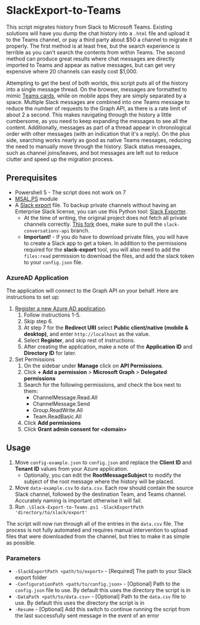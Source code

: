 # SlackExport-to-Teams

This script migrates history from Slack to Microsoft Teams. Existing solutions will have you dump the chat history into a `.html` file and upload it to the Teams channel, or pay a third party about $50 a channel to migrate it properly. The first method is at least free, but the search experience is terrible as you can't search the contents from within Teams. The second method can produce great results where chat messages are directly imported to Teams and appear as native messages, but can get very expensive where 20 channels can easily cost $1,000.

Attempting to get the best of both worlds, this script puts all of the history into a single message thread. On the browser, messages are formatted to mimic [Teams cards](https://docs.microsoft.com/en-us/microsoftteams/platform/task-modules-and-cards/cards/cards-format?tabs=adaptive-md%2Cconnector-html), while on mobile apps they are simply separated by a space. Multiple Slack messages are combined into one Teams message to reduce the number of requests to the Graph API, as there is a rate limit of about 2 a second. This makes navigating through the history a little cumbersome, as you need to keep expanding the messages to see all the content. Additionally, messages as part of a thread appear in chronological order with other messages (with an indication that it's a reply). On the plus side, searching works nearly as good as native Teams messages, reducing the need to manually move through the history. Slack status messages, such as channel joins/leaves, and bot messages are left out to reduce clutter and speed up the migration process.

## Prerequisites

* Powershell 5 - The script does not work on 7
* [MSAL.PS](https://github.com/AzureAD/MSAL.PS) module
* A [Slack export](https://slack.com/help/articles/201658943-Export-your-workspace-data) file. To backup private channels without having an Enterprise Slack license, you can use this Python tool: [Slack Exporter](https://github.com/zach-snell/slack-export).
  * At the time of writing, the original project does not fetch all private channels correctly. [This fork](https://github.com/ax42/slack-export/tree/slack-conversations-api) does, make sure to pull the `slack-conversations-api` branch.
  * **Important!** - If you do have to download private files, you will have to create a Slack app to get a token. In addition to the permissions required for the **slack-export** tool, you will also need to add the `files:read` permission to download the files, and add the slack token to your `config.json` file.

### AzureAD Application

The application will connect to the Graph API on your behalf. Here are instructions to set up:

1. [Register a new Azure AD application](https://docs.microsoft.com/en-us/azure/active-directory-b2c/tutorial-register-applications?tabs=app-reg-ga#register-a-web-application).
    1. Follow instructions 1-5.
    2. Skip step 6.
    3. At step 7 for the **Redirect URI** select **Public client/native (mobile & desktop)**, and enter `http://localhost` as the value.
    4. Select **Register**, and skip rest of instructions.
    5. After creating the application, make a note of the **Application ID** and **Directory ID** for later.
2. Set Permissions
    1. On the sidebar under **Manage** click on **API Permissions**.
    2. Click **+ Add a permission** > **Microsoft Graph** > **Delegated permissions**
    3. Search for the following permissions, and check the box next to them:
        * ChannelMessage.Read.All
        * ChannelMessage.Send
        * Group.ReadWrite.All
        * Team.ReadBasic.All
    4. Click **Add permissions**
    5. Click **Grant admin consent for \<domain\>**

## Usage

1. Move `config-example.json` to `config.json` and replace the **Client ID** and **Tenant ID** values from your Azure application.
    * Optionally, you can edit the **RootMessageSubject** to modify the subject of the root message where the history will be placed.
2. Move `data-example.csv` to `data.csv`. Each row should contain the source Slack channel, followed by the destination Team, and Teams channel. Accurately naming is important otherwise it will fail.
3. Run `.\Slack-Export-to-Teams.ps1 -SlackExportPath 'directory/to/slack/export'`

The script will now run through all of the entries in the `data.csv` file. The process is not fully automated and requires manual intervention to upload files that were downloaded from the channel, but tries to make it as simple as possible.

### Parameters

* `-SlackExportPath <path/to/export>` - [Required] The path to your Slack export folder
* `-ConfigurationPath <path/to/config.json>` - [Optional] Path to the `config.json` file to use. By default this uses the directory the script is in
* `-DataPath <path/to/data.csv>` - [Optional] Path to the `data.csv` file to use. By default this uses the directory the script is in
* `-Resume` - [Optional] Add this switch to continue running the script from the last successfully sent message in the event of an error
